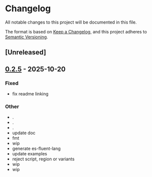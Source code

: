 # Changelog

All notable changes to this project will be documented in this file.

The format is based on [Keep a Changelog](https://keepachangelog.com/en/1.0.0/),
and this project adheres to [Semantic Versioning](https://semver.org/spec/v2.0.0.html).

## [Unreleased]

## [0.2.5](https://github.com/stayhydated/es-fluent/releases/tag/es-fluent-lang-v0.2.5) - 2025-10-20

### Fixed

- fix readme linking

### Other

- .
- .
- .
- update doc
- fmt
- wip
- generate es-fluent-lang
- update examples
- reject script, region or variants
- wip
- wip
